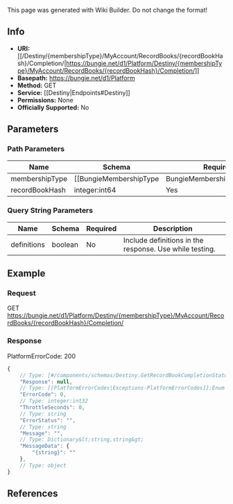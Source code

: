 <span class="wiki-builder">This page was generated with Wiki Builder. Do not change the format!</span>

## Info


* **URI:** [[/Destiny/{membershipType}/MyAccount/RecordBooks/{recordBookHash}/Completion/|https://bungie.net/d1/Platform/Destiny/{membershipType}/MyAccount/RecordBooks/{recordBookHash}/Completion/]]
* **Basepath:** https://bungie.net/d1/Platform
* **Method:** GET
* **Service:** [[Destiny|Endpoints#Destiny]]
* **Permissions:** None
* **Officially Supported:** No

## Parameters
### Path Parameters
Name | Schema | Required | Description
---- | ------ | -------- | -----------
membershipType | [[BungieMembershipType|BungieMembershipType]]:Enum | Yes | The type of account for which info will be extracted.
recordBookHash | integer:int64 | Yes | 

### Query String Parameters
Name | Schema | Required | Description
---- | ------ | -------- | -----------
definitions | boolean | No | Include definitions in the response. Use while testing.

## Example
### Request
GET https://bungie.net/d1/Platform/Destiny/{membershipType}/MyAccount/RecordBooks/{recordBookHash}/Completion/

### Response
PlatformErrorCode: 200
```javascript
{
    // Type: [#/components/schemas/Destiny.GetRecordBookCompletionStatus]
    "Response": null,
    // Type: [[PlatformErrorCodes|Exceptions-PlatformErrorCodes]]:Enum
    "ErrorCode": 0,
    // Type: integer:int32
    "ThrottleSeconds": 0,
    // Type: string
    "ErrorStatus": "",
    // Type: string
    "Message": "",
    // Type: Dictionary&lt;string,string&gt;
    "MessageData": {
        "{string}": ""
    },
    // Type: object
}

```

## References
